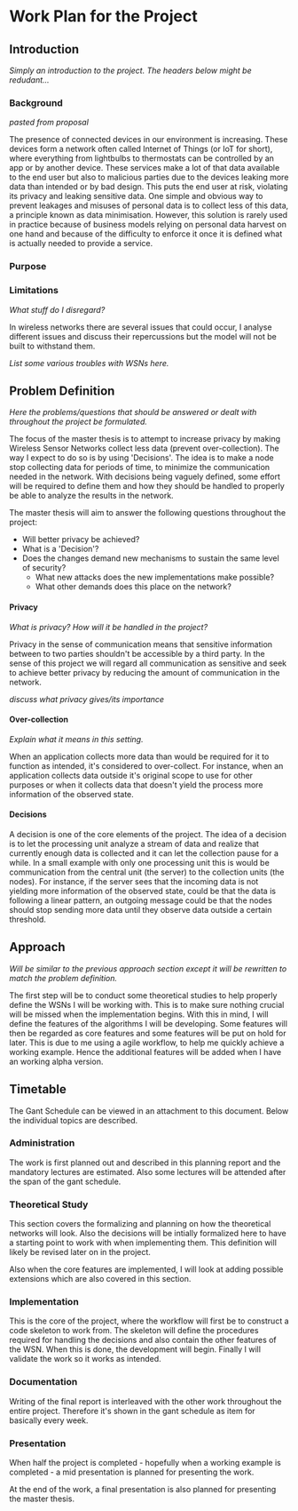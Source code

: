 # Work Plan for the Project

## Introduction

_Simply an introduction to the project. The headers below might be redudant..._



### Background

_pasted from proposal_

The presence of connected devices in our environment is increasing. These devices form a network often called Internet of Things (or IoT for short), where everything from lightbulbs to thermostats can be controlled by an app or by another device. These services make a lot of that data available to the end user but also to malicious parties due to the devices leaking more data than intended or by bad design. This puts the end user at risk, violating its privacy and leaking sensitive data. One simple and obvious way to prevent leakages and misuses of personal data is to collect less of this data, a principle known as data minimisation. However, this solution is rarely used in practice because of business models relying on personal data harvest on one hand and because of the difficulty to enforce it once it is defined what is actually needed to provide a service.

### Purpose

### Limitations

_What stuff do I disregard?_

In wireless networks there are several issues that could occur, I analyse different issues and discuss their repercussions but the model will not be built to withstand them. 

_List some various troubles with WSNs here._

## Problem Definition
_Here the problems/questions that should be answered or dealt with throughout the project be formulated._

The focus of the master thesis is to attempt to increase privacy by making Wireless Sensor Networks collect less data (prevent over-collection). The way I expect to do so is by using 'Decisions'. The idea is to make a node stop collecting data for periods of time, to minimize the communication needed in the network. With decisions being vaguely defined, some effort will be required to define them and how they should be handled to properly be able to analyze the results in the network. 

The master thesis will aim to answer the following questions throughout the project:

* Will better privacy be achieved?
* What is a 'Decision'?
* Does the changes demand new mechanisms to sustain the same level of security? 
  * What new attacks does the new implementations make possible?
  * What other demands does this place on the network?

#### Privacy
_What is privacy? How will it be handled in the project?_

Privacy in the sense of communication means that sensitive information between to two parties shouldn't be accessible by a third party. In the sense of this project we will regard all communication as sensitive and seek to achieve better privacy by reducing the amount of communication in the network. 

_discuss what privacy gives/its importance_

#### Over-collection
_Explain what it means in this setting._

When an application collects more data than would be required for it to function as intended, it's considered to over-collect. For instance, when an application collects data outside it's original scope to use for other purposes or when it collects data that doesn't yield the process more information of the observed state. 

#### Decisions

A decision is one of the core elements of the project. The idea of a decision is to let the processing unit analyze a stream of data and realize that currently enough data is collected and it can let the collection pause for a while. In a small example with only one processing unit this is would be communication from the central unit (the server) to the collection units (the nodes). For instance, if the server sees that the incoming data is not yielding more information of the observed state, could be that the data is following a linear pattern, an outgoing message could be that the nodes should stop sending more data until they observe data outside a certain threshold.

## Approach

_Will be similar to the previous approach section except it will be rewritten to match the problem definition._

The first step will be to conduct some theoretical studies to help properly define the WSNs I will be working with. This is to make sure nothing crucial will be missed when the implementation begins. With this in mind, I will define the features of the algorithms I will be developing. Some features will then be regarded as core features and some features will be put on hold for later. This is due to me using a agile workflow, to help me quickly achieve a working example. Hence the additional features will be added when I have an working alpha version. 

## Timetable

The Gant Schedule can be viewed in an attachment to this document. Below the individual topics are described.

### Administration

The work is first planned out and described in this planning report and the mandatory lectures are estimated. Also some lectures will be attended after the span of the gant schedule. 

### Theoretical Study

This section covers the formalizing and planning on how the theoretical networks will look. Also the decisions will be intially formalized here to have a starting point to work with when implementing them. This definition will likely be revised later on in the project. 

Also when the core features are implemented, I will look at adding possible extensions which are also covered in this section. 

### Implementation

This is the core of the project, where the workflow will first be to construct a code skeleton to work from. The skeleton will define the procedures required for handling the decisions and also contain the other features of the WSN. When this is done, the development will begin. Finally I will validate the work so it works as intended. 

### Documentation

Writing of the final report is interleaved with the other work throughout the entire project. Therefore it's shown in the gant schedule as item for basically every week. 

### Presentation

When half the project is completed - hopefully when a working example is completed - a mid presentation is planned for presenting the work. 

At the end of the work, a final presentation is also planned for presenting the master thesis.
